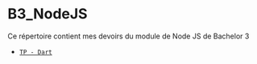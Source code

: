 # B3_NodeJS

Ce répertoire contient mes devoirs du module de Node JS de Bachelor 3

- [`TP - Dart`](https://github.com/VernerBoisson/B3_NodeJS/tree/master/tp_dart)
